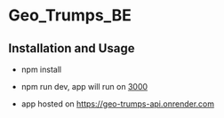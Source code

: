 # Geo_Trumps_BE

## Installation and Usage
- npm install
- npm run dev, app will run on [3000](http://localhost:3000)

- app hosted on https://geo-trumps-api.onrender.com
